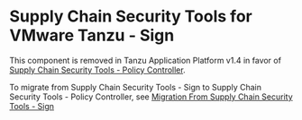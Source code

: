 # Supply Chain Security Tools for VMware Tanzu - Sign

This component is removed in Tanzu Application Platform v1.4 in favor of [Supply Chain Security Tools - Policy Controller](../scst-policy/overview.md).

To migrate from Supply Chain Security Tools - Sign to Supply Chain Security Tools - Policy Controller, see [Migration From Supply Chain Security Tools - Sign](../scst-policy/migration.hbs.md)
